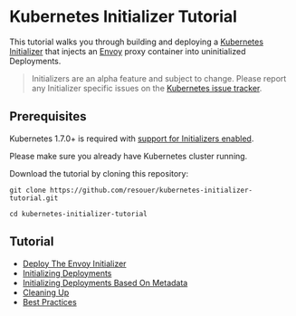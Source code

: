 # Kubernetes Initializer Tutorial

This tutorial walks you through building and deploying a [Kubernetes Initializer](https://kubernetes.io/docs/admin/extensible-admission-controllers/#what-are-initializers) that injects an [Envoy](https://lyft.github.io/envoy) proxy container into uninitialized Deployments. 

> Initializers are an alpha feature and subject to change. Please report any Initializer specific issues on the [Kubernetes issue tracker](https://github.com/kubernetes/kubernetes/issues).

## Prerequisites

Kubernetes 1.7.0+ is required with [support for Initializers enabled](https://kubernetes.io/docs/admin/extensible-admission-controllers/#enable-initializers-alpha-feature). 

Please make sure you already have Kubernetes cluster running.

Download the tutorial by cloning this repository:

```
git clone https://github.com/resouer/kubernetes-initializer-tutorial.git
```

```
cd kubernetes-initializer-tutorial
```

## Tutorial

* [Deploy The Envoy Initializer](docs/deploy-envoy-initializer.md)
* [Initializing Deployments](docs/initializing-deployments.md)
* [Initializing Deployments Based On Metadata](docs/initializing-deployments-based-on-metadata.md)
* [Cleaning Up](docs/cleanup.md)
* [Best Practices](docs/best-practices.md)
